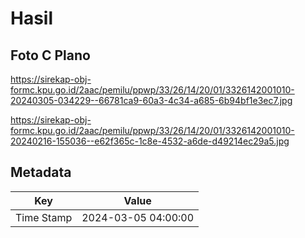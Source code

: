# Hasil

## Foto C Plano

https://sirekap-obj-formc.kpu.go.id/2aac/pemilu/ppwp/33/26/14/20/01/3326142001010-20240305-034229--66781ca9-60a3-4c34-a685-6b94bf1e3ec7.jpg

https://sirekap-obj-formc.kpu.go.id/2aac/pemilu/ppwp/33/26/14/20/01/3326142001010-20240216-155036--e62f365c-1c8e-4532-a6de-d49214ec29a5.jpg


## Metadata

| Key        | Value               |
| ---------- | ------------------- |
| Time Stamp | 2024-03-05 04:00:00 |



